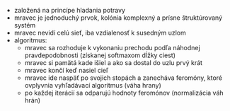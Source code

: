 - založená na princípe hladania potravy
- mravec je jednoduchý prvok, kolónia komplexný a prísne štruktúrovaný systém
- mravec nevidí celú sieť, iba vzdialenosť k susedným uzlom
- algoritmus:
	- mravec sa rozhoduje k vykonaniu prechodu podľa náhodnej pravdepodobnosti (získanej softmaxom dĺžky ciest)
	- mravec si pamätá kade išiel a ako sa dostal do uzlu prvý krát
	- mravec končí keď nasiel cieľ
	- mravec ide naspäť po svojich stopách a zanecháva feromóny, ktoré ovplyvnia vyhľadávací algoritmus (váha hrany)
	- po každej iterácií sa odparujú hodnoty feromónov (normalizácia váh hrán)
